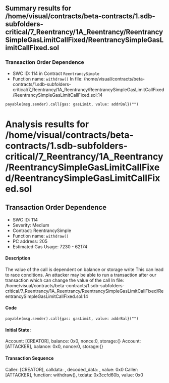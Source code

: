 ## Summary results for /home/visual/contracts/beta-contracts/1.sdb-subfolders-critical/7_Reentrancy/1A_Reentrancy/ReentrancySimpleGasLimitCallFixed/ReentrancySimpleGasLimitCallFixed.sol
### Transaction Order Dependence
- SWC ID: 114 in Contract `ReentrancySimple`
- Function name: `withdraw()`
In file: /home/visual/contracts/beta-contracts/1.sdb-subfolders-critical/7_Reentrancy/1A_Reentrancy/ReentrancySimpleGasLimitCallFixed/ReentrancySimpleGasLimitCallFixed.sol:14
```
payable(msg.sender).call{gas: gasLimit, value: addrBal}("")
```
# Analysis results for /home/visual/contracts/beta-contracts/1.sdb-subfolders-critical/7_Reentrancy/1A_Reentrancy/ReentrancySimpleGasLimitCallFixed/ReentrancySimpleGasLimitCallFixed.sol

## Transaction Order Dependence
- SWC ID: 114
- Severity: Medium
- Contract: ReentrancySimple
- Function name: `withdraw()`
- PC address: 205
- Estimated Gas Usage: 7230 - 62174

#### Description

The value of the call is dependent on balance or storage write
This can lead to race conditions. An attacker may be able to run a transaction after our transaction which can change the value of the call
In file: /home/visual/contracts/beta-contracts/1.sdb-subfolders-critical/7_Reentrancy/1A_Reentrancy/ReentrancySimpleGasLimitCallFixed/ReentrancySimpleGasLimitCallFixed.sol:14

#### Code

```
payable(msg.sender).call{gas: gasLimit, value: addrBal}("")
```

#### Initial State:

Account: [CREATOR], balance: 0x0, nonce:0, storage:{}
Account: [ATTACKER], balance: 0x0, nonce:0, storage:{}

#### Transaction Sequence

Caller: [CREATOR], calldata: , decoded_data: , value: 0x0
Caller: [ATTACKER], function: withdraw(), txdata: 0x3ccfd60b, value: 0x0


